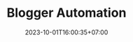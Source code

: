 ---
title: "Blogger Automation"
slug: 'blogger automation'
description: "Aplikasi manajemen banyak akun blogger.com"
image: "blogger-automation.avif"
stack: ['python', 'pyside6', 'ichrome']
category: Desktop
status: Pribadi
# demo: https://youtube.com/@YkywzCode
# buy: https:google.com/ncr
# github: https://github.com/kurteyki/
date: 2023-10-01T16:00:35+07:00
draft: false
# =============================
overview:
    - "Aplikasi desktop ke2 yang saya buat menggunakan python untuk manajemen banyak akun blogger.com, melakukan automatisasi aksi post, setting, dan ganti tema"
# =============================
feature:
    - name: "Multi Akun"
      icon: "ri-file-text-line"
      description: "Mengotomatisasikan Bisa lebih dari 1 akun"
    - name: "Threading Limit"
      icon: "ri-file-text-line"
      description: "Menjalankan tugas secara bersamaan dan bisa dibatasi"
    - name: "Otomatisasi"
      icon: "ri-file-text-line"
      description: "terdapat fitur auto login, auto aktivitas, dll"
# ============================= 
---